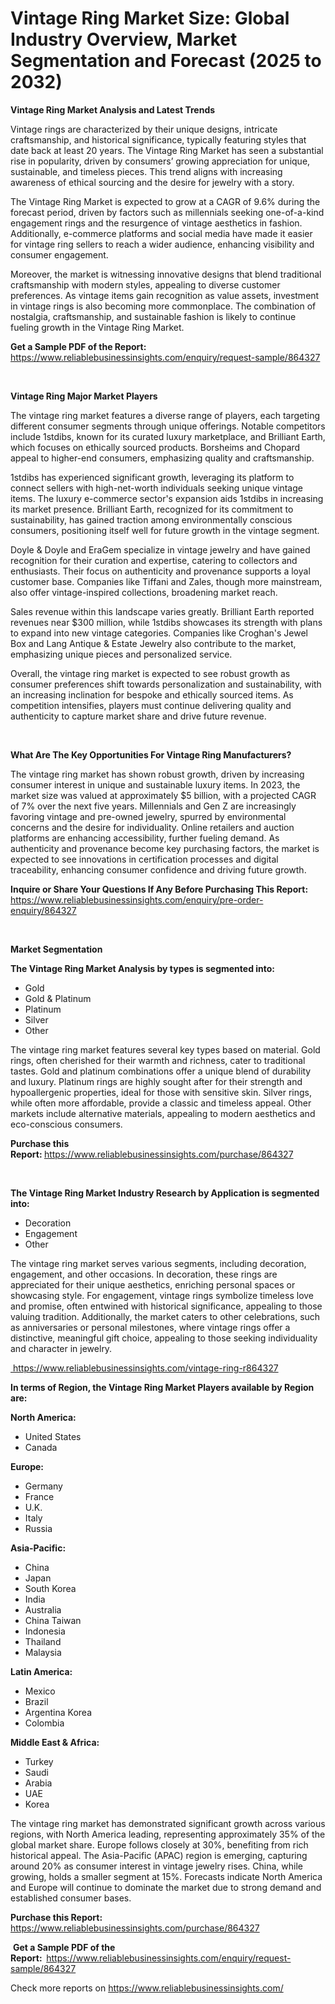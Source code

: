 <p><h1>Vintage Ring Market Size: Global Industry Overview, Market Segmentation and Forecast (2025 to 2032)</h1></p><p><strong>Vintage Ring Market Analysis and Latest Trends</strong></p>
<p><p>Vintage rings are characterized by their unique designs, intricate craftsmanship, and historical significance, typically featuring styles that date back at least 20 years. The Vintage Ring Market has seen a substantial rise in popularity, driven by consumers’ growing appreciation for unique, sustainable, and timeless pieces. This trend aligns with increasing awareness of ethical sourcing and the desire for jewelry with a story.</p><p>The Vintage Ring Market is expected to grow at a CAGR of 9.6% during the forecast period, driven by factors such as millennials seeking one-of-a-kind engagement rings and the resurgence of vintage aesthetics in fashion. Additionally, e-commerce platforms and social media have made it easier for vintage ring sellers to reach a wider audience, enhancing visibility and consumer engagement. </p><p>Moreover, the market is witnessing innovative designs that blend traditional craftsmanship with modern styles, appealing to diverse customer preferences. As vintage items gain recognition as value assets, investment in vintage rings is also becoming more commonplace. The combination of nostalgia, craftsmanship, and sustainable fashion is likely to continue fueling growth in the Vintage Ring Market.</p></p>
<p><strong>Get a Sample PDF of the Report:&nbsp;</strong> <a href="https://www.reliablebusinessinsights.com/enquiry/request-sample/864327?utm_campaign=2209&utm_medium=2&utm_source=Github&utm_content=ia&utm_term=08022025&utm_id=vintage-ring">https://www.reliablebusinessinsights.com/enquiry/request-sample/864327</a></p>
<p>&nbsp;</p>
<p><strong>Vintage Ring Major Market Players</strong></p>
<p><p>The vintage ring market features a diverse range of players, each targeting different consumer segments through unique offerings. Notable competitors include 1stdibs, known for its curated luxury marketplace, and Brilliant Earth, which focuses on ethically sourced products. Borsheims and Chopard appeal to higher-end consumers, emphasizing quality and craftsmanship.</p><p>1stdibs has experienced significant growth, leveraging its platform to connect sellers with high-net-worth individuals seeking unique vintage items. The luxury e-commerce sector's expansion aids 1stdibs in increasing its market presence. Brilliant Earth, recognized for its commitment to sustainability, has gained traction among environmentally conscious consumers, positioning itself well for future growth in the vintage segment.</p><p>Doyle & Doyle and EraGem specialize in vintage jewelry and have gained recognition for their curation and expertise, catering to collectors and enthusiasts. Their focus on authenticity and provenance supports a loyal customer base. Companies like Tiffani and Zales, though more mainstream, also offer vintage-inspired collections, broadening market reach.</p><p>Sales revenue within this landscape varies greatly. Brilliant Earth reported revenues near $300 million, while 1stdibs showcases its strength with plans to expand into new vintage categories. Companies like Croghan's Jewel Box and Lang Antique & Estate Jewelry also contribute to the market, emphasizing unique pieces and personalized service.</p><p>Overall, the vintage ring market is expected to see robust growth as consumer preferences shift towards personalization and sustainability, with an increasing inclination for bespoke and ethically sourced items. As competition intensifies, players must continue delivering quality and authenticity to capture market share and drive future revenue.</p></p>
<p>&nbsp;</p>
<p><strong>What Are The Key Opportunities For Vintage Ring Manufacturers?</strong></p>
<p><p>The vintage ring market has shown robust growth, driven by increasing consumer interest in unique and sustainable luxury items. In 2023, the market size was valued at approximately $5 billion, with a projected CAGR of 7% over the next five years. Millennials and Gen Z are increasingly favoring vintage and pre-owned jewelry, spurred by environmental concerns and the desire for individuality. Online retailers and auction platforms are enhancing accessibility, further fueling demand. As authenticity and provenance become key purchasing factors, the market is expected to see innovations in certification processes and digital traceability, enhancing consumer confidence and driving future growth.</p></p>
<p><strong>Inquire or Share Your Questions If Any Before Purchasing This Report:</strong> <a href="https://www.reliablebusinessinsights.com/enquiry/pre-order-enquiry/864327?utm_campaign=2209&utm_medium=2&utm_source=Github&utm_content=ia&utm_term=08022025&utm_id=vintage-ring">https://www.reliablebusinessinsights.com/enquiry/pre-order-enquiry/864327</a></p>
<p>&nbsp;</p>
<p><strong>Market Segmentation</strong></p>
<p><strong>The Vintage Ring Market Analysis by types is segmented into:</strong></p>
<p><ul><li>Gold</li><li>Gold & Platinum</li><li>Platinum</li><li>Silver</li><li>Other</li></ul></p>
<p><p>The vintage ring market features several key types based on material. Gold rings, often cherished for their warmth and richness, cater to traditional tastes. Gold and platinum combinations offer a unique blend of durability and luxury. Platinum rings are highly sought after for their strength and hypoallergenic properties, ideal for those with sensitive skin. Silver rings, while often more affordable, provide a classic and timeless appeal. Other markets include alternative materials, appealing to modern aesthetics and eco-conscious consumers.</p></p>
<p><strong>Purchase this Report:&nbsp;</strong><a href="https://www.reliablebusinessinsights.com/purchase/864327?utm_campaign=2209&utm_medium=2&utm_source=Github&utm_content=ia&utm_term=08022025&utm_id=vintage-ring">https://www.reliablebusinessinsights.com/purchase/864327</a></p>
<p>&nbsp;</p>
<p><strong>The Vintage Ring Market Industry Research by Application is segmented into:</strong></p>
<p><ul><li>Decoration</li><li>Engagement </li><li>Other</li></ul></p>
<p><p>The vintage ring market serves various segments, including decoration, engagement, and other occasions. In decoration, these rings are appreciated for their unique aesthetics, enriching personal spaces or showcasing style. For engagement, vintage rings symbolize timeless love and promise, often entwined with historical significance, appealing to those valuing tradition. Additionally, the market caters to other celebrations, such as anniversaries or personal milestones, where vintage rings offer a distinctive, meaningful gift choice, appealing to those seeking individuality and character in jewelry.</p></p>
<p><a href="https://www.reliablebusinessinsights.com/vintage-ring-r864327?utm_campaign=2209&utm_medium=2&utm_source=Github&utm_content=ia&utm_term=08022025&utm_id=vintage-ring">&nbsp;https://www.reliablebusinessinsights.com/vintage-ring-r864327</a></p>
<p><strong>In terms of Region, the Vintage Ring Market Players available by Region are:</strong></p>
<p>
    <p> <strong> North America: </strong>
        <ul>
            <li>United States</li>
            <li>Canada</li>
        </ul>
        </p> 
    <p> <strong> Europe: </strong>
        <ul>
            <li>Germany</li>
            <li>France</li>
            <li>U.K.</li>
            <li>Italy</li>
            <li>Russia</li>
        </ul>
        </p> 
    <p> <strong> Asia-Pacific: </strong>
        <ul>
            <li>China</li>
            <li>Japan</li>
            <li>South Korea</li>
            <li>India</li>
            <li>Australia</li>
            <li>China Taiwan</li>
            <li>Indonesia</li>
            <li>Thailand</li>
            <li>Malaysia</li>
        </ul>
        </p> 
    <p> <strong> Latin America: </strong>
        <ul>
            <li>Mexico</li>
            <li>Brazil</li>
            <li>Argentina Korea</li>
            <li>Colombia</li>
        </ul>
        </p> 
    <p> <strong> Middle East & Africa: </strong>
        <ul>
            <li>Turkey</li>
            <li>Saudi</li>
            <li>Arabia</li>
            <li>UAE</li>
            <li>Korea</li>
        </ul>
    </p>
    </p>
<p><p>The vintage ring market has demonstrated significant growth across various regions, with North America leading, representing approximately 35% of the global market share. Europe follows closely at 30%, benefiting from rich historical appeal. The Asia-Pacific (APAC) region is emerging, capturing around 20% as consumer interest in vintage jewelry rises. China, while growing, holds a smaller segment at 15%. Forecasts indicate North America and Europe will continue to dominate the market due to strong demand and established consumer bases.</p></p>
<p><strong>Purchase this Report: </strong><a href="https://www.reliablebusinessinsights.com/purchase/864327?utm_campaign=2209&utm_medium=2&utm_source=Github&utm_content=ia&utm_term=08022025&utm_id=vintage-ring">https://www.reliablebusinessinsights.com/purchase/864327</a></p>
<p>&nbsp;<strong>Get a Sample PDF of the Report:&nbsp;&nbsp;</strong><a href="https://www.reliablebusinessinsights.com/enquiry/request-sample/864327?utm_campaign=2209&utm_medium=2&utm_source=Github&utm_content=ia&utm_term=08022025&utm_id=vintage-ring">https://www.reliablebusinessinsights.com/enquiry/request-sample/864327</a></p>
<p><strong></strong></p>
<p>Check more reports on <a href="https://www.reliablebusinessinsights.com/?utm_campaign=2209&utm_medium=2&utm_source=Github&utm_content=ia&utm_term=08022025&utm_id=vintage-ring">https://www.reliablebusinessinsights.com/</a></p>